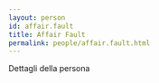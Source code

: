 ```yaml
---
layout: person
id: affair.fault
title: Affair Fault
permalink: people/affair.fault.html
---
```


Dettagli della persona